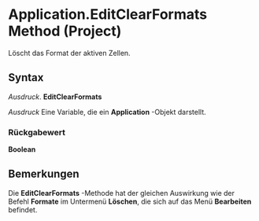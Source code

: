 
# Application.EditClearFormats Method (Project)

Löscht das Format der aktiven Zellen.


## Syntax

 _Ausdruck_. **EditClearFormats**

 _Ausdruck_ Eine Variable, die ein **Application** -Objekt darstellt.


### Rückgabewert

 **Boolean**


## Bemerkungen

Die  **EditClearFormats** -Methode hat der gleichen Auswirkung wie der Befehl **Formate** im Untermenü **Löschen**, die sich auf das Menü **Bearbeiten** befindet.

